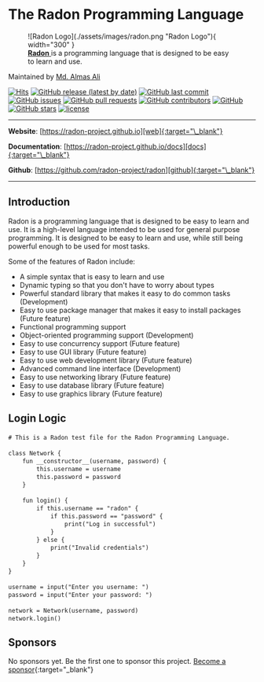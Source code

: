 # The Radon Programming Language

<figure markdown="span">
  ![Radon Logo](./assets/images/radon.png "Radon Logo"){ width="300" }
  <figcaption>
    <a href="https://radon-project.github.io/">
        <strong>Radon</strong>
    </a> is a programming language that is designed to be easy to learn and use.
  </figcaption>
</figure>

Maintained by [Md. Almas Ali][almas]

[![Hits](https://hits.sh/radon-project.github.io/radon.svg)](https://hits.sh/radon-project.github.io/radon/)
[![GitHub release (latest by date)](https://img.shields.io/github/v/release/radon-project/radon?style=flat-square)][github]
[![GitHub last commit](https://img.shields.io/github/last-commit/radon-project/radon?style=flat-square)][github]
[![GitHub issues](https://img.shields.io/github/issues/radon-project/radon?style=flat-square)][github]
[![GitHub pull requests](https://img.shields.io/github/issues-pr/radon-project/radon?style=flat-square)][github]
[![GitHub contributors](https://img.shields.io/github/contributors/radon-project/radon?style=flat-square)][github]
[![GitHub](https://img.shields.io/github/license/radon-project/radon?style=flat-square)][github]
[![GitHub stars](https://img.shields.io/github/stars/radon-project/radon?style=social)][github]
[![license](https://img.shields.io/github/license/radon-project/radon.svg)](https://github.com/radon-project/radon/blob/master/LICENSE)

---

**Website**: [https://radon-project.github.io][web]{:target="\_blank"}

**Documentation**: [https://radon-project.github.io/docs][docs]{:target="\_blank"}

**Github**: [https://github.com/radon-project/radon][github]{:target="\_blank"}

---

## Introduction

Radon is a programming language that is designed to be easy to learn and use.
It is a high-level language intended to be used for general purpose programming.
It is designed to be easy to learn and use,
while still being powerful enough to be used for most tasks.

Some of the features of Radon include:

- A simple syntax that is easy to learn and use
- Dynamic typing so that you don't have to worry about types
- Powerful standard library that makes it easy to do common tasks (Development)
- Easy to use package manager that makes it easy to install packages (Future feature)
- Functional programming support
- Object-oriented programming support (Development)
- Easy to use concurrency support (Future feature)
- Easy to use GUI library (Future feature)
- Easy to use web development library (Future feature)
- Advanced command line interface (Development)
- Easy to use networking library (Future feature)
- Easy to use database library (Future feature)
- Easy to use graphics library (Future feature)

## Login Logic

```rn linenums="1" title="Login.rn"
# This is a Radon test file for the Radon Programming Language.

class Network {
    fun __constructor__(username, password) {
        this.username = username
        this.password = password
    }

    fun login() {
        if this.username == "radon" {
            if this.password == "password" {
                print("Log in successful")
            }
        } else {
            print("Invalid credentials")
        }
    }
}

username = input("Enter you username: ")
password = input("Enter your password: ")

network = Network(username, password)
network.login()
```

## Sponsors

No sponsors yet. Be the first one to sponsor this project.
[Become a sponsor][contact]{:target="\_blank"}

[almas]: https://github.com/Almas-Ali "Md. Almas Ali"
[github]: https://github.com/radon-project/radon "Radon"
[web]: https://radon-project.github.io/ "web"
[docs]: https://radon-project.github.io/docs "Docs"
[contact]: https://linkedin.com/in/md-almasali "Contact the author"
